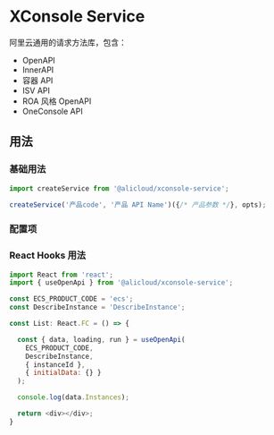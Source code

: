 # XConsole Service

阿里云通用的请求方法库，包含：

- OpenAPI
- InnerAPI
- 容器 API
- ISV API
- ROA 风格 OpenAPI
- OneConsole API

## 用法

### 基础用法

```javascript
import createService from '@alicloud/xconsole-service';

createService('产品code', '产品 API Name')({/* 产品参数 */}, opts);
```

### 配置项


### React Hooks 用法

```javascript
import React from 'react';
import { useOpenApi } from '@alicloud/xconsole-service';

const ECS_PRODUCT_CODE = 'ecs';
const DescribeInstance = 'DescribeInstance';

const List: React.FC = () => {

  const { data, loading, run } = useOpenApi(
    ECS_PRODUCT_CODE,
    DescribeInstance,
    { instanceId },
    { initialData: {} }
  );

  console.log(data.Instances);

  return <div></div>;
}
```